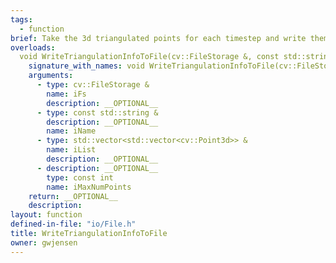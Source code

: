 ```yaml
---
tags:
  - function
brief: Take the 3d triangulated points for each timestep and write them to a file.
overloads:
  void WriteTriangulationInfoToFile(cv::FileStorage &, const std::string &, std::vector<std::vector<cv::Point3d>> &, const int):
    signature_with_names: void WriteTriangulationInfoToFile(cv::FileStorage & iFs, const std::string & iName, std::vector<std::vector<cv::Point3d>> & iList, const int iMaxNumPoints)
    arguments:
      - type: cv::FileStorage &
        name: iFs
        description: __OPTIONAL__
      - type: const std::string &
        description: __OPTIONAL__
        name: iName
      - type: std::vector<std::vector<cv::Point3d>> &
        name: iList
        description: __OPTIONAL__
      - description: __OPTIONAL__
        type: const int
        name: iMaxNumPoints
    return: __OPTIONAL__
    description:
layout: function
defined-in-file: "io/File.h"
title: WriteTriangulationInfoToFile
owner: gwjensen
---
```

